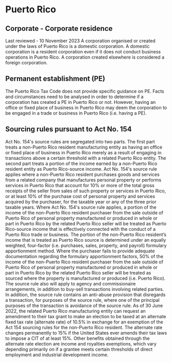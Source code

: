 # Puerto Rico
## Corporate - Corporate residence
Last reviewed - 10 November 2023
A corporation organised or created under the laws of Puerto Rico is a domestic corporation. A domestic corporation is a resident corporation even if it does not conduct business operations in Puerto Rico. A corporation created elsewhere is considered a foreign corporation.
## Permanent establishment (PE)
The Puerto Rico Tax Code does not provide specific guidance on PE. Facts and circumstances need to be analysed in order to determine if a corporation has created a PE in Puerto Rico or not. However, having an office or fixed place of business in Puerto Rico may deem the corporation to be engaged in a trade or business in Puerto Rico (i.e. having a PE).
## Sourcing rules pursuant to Act No. 154
Act No. 154's source rules are segregated into two parts. The first part treats a non-Puerto Rico resident manufacturing entity as having an office or fixed place of business in Puerto Rico merely as a result of engaging in transactions above a certain threshold with a related Puerto Rico entity. The second part treats a portion of the income earned by a non-Puerto Rico resident entity as Puerto Rico-source income.
Act No. 154's source rule applies where a non-Puerto Rico resident purchases goods and services from a related company that manufactures personal property or performs services in Puerto Rico that account for 10% or more of the total gross receipts of the seller from sales of such property or services in Puerto Rico, or at least 10% of the purchase cost of personal property and services acquired by the purchaser, for the taxable year or any of the three prior taxable years.
Where Act No. 154's source rule applies, a portion of the income of the non-Puerto Rico resident purchaser from the sale outside of Puerto Rico of personal property manufactured or produced in whole or part in Puerto Rico by the related Puerto Rico seller will be treated as Puerto Rico-source income that is effectively connected with the conduct of a Puerto Rico trade or business. The portion of the non-Puerto Rico resident’s income that is treated as Puerto Rico source is determined under an equally weighted, four-factor (i.e. purchases, sales, property, and payroll) formulary apportionment method. Where the purchaser fails to provide adequate documentation regarding the formulary apportionment factors, 50% of the income of the non-Puerto Rico resident purchaser from the sale outside of Puerto Rico of personal property manufactured or produced in whole or part in Puerto Rico by the related Puerto Rico seller will be treated as sourced where the property is manufactured or produced (i.e. Puerto Rico). The source rule also will apply to agency and commissionaire arrangements, in addition to buy-sell transactions involving related parties. In addition, the source rule contains an anti-abuse provision that disregards a transaction, for purposes of the source rule, where one of the principal purposes of the transaction is avoidance of the source rule.
As of 30 June 2022, the related Puerto Rico manufacturing entity can request an amendment to their tax grant to make an election to be taxed at an alternate fixed tax rate (alternate rate) of 10.5% in exchange for an exemption of the Act 154 sourcing rules for the non-Puerto Rico resident. The alternate rate changes permanently to 15% if the United States ever amends their tax laws to impose a CIT of at least 15%.
Other benefits obtained through the alternate rate election are income and royalties exemptions, which vary depending primarily on if a grantee meets certain thresholds of direct employment and industrial development income.
